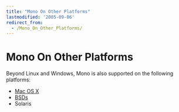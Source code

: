 ```yaml
---
title: "Mono On Other Platforms"
lastmodified: '2005-09-06'
redirect_from:
  - /Mono_On_Other_Platforms/
---
```


Mono On Other Platforms
=======================

Beyond Linux and Windows, Mono is also supported on the following platforms:

-   [Mac OS X](/Mono:OSX "Mono:OSX")
-   [BSDs](/Mono:BSD "Mono:BSD")
-   Solaris


